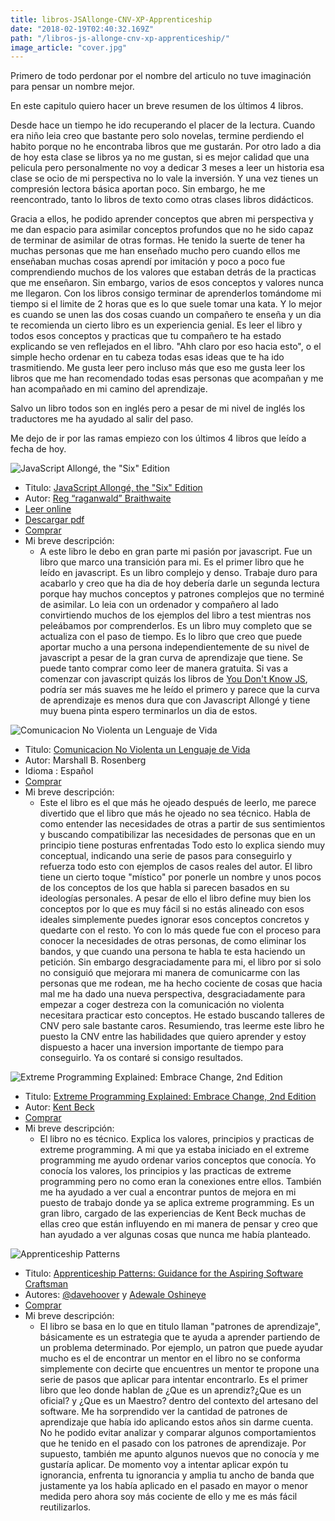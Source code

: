 ```yaml
---
title: libros-JSAllonge-CNV-XP-Apprenticeship
date: "2018-02-19T02:40:32.169Z"
path: "/libros-js-allonge-cnv-xp-apprenticeship/"
image_article: "cover.jpg"
---
```


Primero de todo perdonar por el nombre del articulo no tuve 
imaginación para pensar un nombre mejor.

En este capitulo quiero hacer un breve resumen de los últimos 4 libros.

Desde hace un tiempo he ido recuperando el placer de la lectura. Cuando era niño
leia creo que bastante pero solo novelas, termine perdiendo el habito porque
no he encontraba libros que me gustarán. Por otro lado a dia de hoy esta 
clase se libros ya no me gustan, si es mejor calidad que una pelicula pero personalmente no voy a dedicar
3 meses a leer un historia esa clase se ocio de mi perspectiva no lo vale la inversión. Y una vez tienes
un compresión lectora básica aportan poco. Sin embargo, he me reencontrado, tanto lo libros de 
texto como otras clases libros didácticos.

Gracia a ellos, he podido aprender conceptos que abren mi perspectiva y me dan espacio
para asimilar conceptos profundos que no he sido capaz de terminar de asimilar de otras formas.
He tenido la suerte de tener ha muchas personas que me han enseñado mucho pero 
cuando ellos me enseñaban muchas cosas aprendí por imitación y poco a poco fue comprendiendo
muchos de los valores que estaban detrás de la practicas que me enseñaron. Sin embargo,
varios de esos conceptos y valores nunca me llegaron. Con los libros consigo terminar de aprenderlos
tomándome mi tiempo si el limite de 2 horas que es lo que suele tomar una kata.
Y lo mejor es cuando se unen las dos cosas cuando un compañero te enseña
y un dia te recomienda un cierto libro es un experiencia genial. Es leer el libro y todos
esos conceptos y practicas que tu compañero te ha estado explicando se ven reflejados en el
libro. "Ahh claro por eso hacia esto", o el simple hecho ordenar en tu cabeza todas esas ideas que te 
ha ido trasmitiendo. Me gusta leer pero incluso más que eso me gusta leer los libros que me han
recomendado todas esas personas que acompañan y me han acompañado en mi camino del aprendizaje.

Salvo un libro todos son en inglés pero a pesar de mi nivel de inglés los traductores me ha ayudado al salir del paso.

Me dejo de ir por las ramas empiezo con los últimos 4 libros que leído a fecha de hoy.

![JavaScript Allongé, the "Six" Edition](allonge.jpg)

- Titulo: [JavaScript Allongé, the "Six" Edition](https://leanpub.com/javascriptallongesix)
-  Autor: [Reg “raganwald” Braithwaite](https://twitter.com/raganwald)
- [Leer online](https://leanpub.com/javascriptallongesix/read)
- [Descargar pdf](http://samples.leanpub.com/javascriptallongesix-sample.pdf)
- [Comprar](https://leanpub.com/javascriptallongesix)
- Mi breve descripción:
    - A este libro le debo en gran parte mi pasión por javascript. Fue un libro que marco una transición para mi. Es el primer libro que he leído en javascript.
    Es un libro complejo y denso. Trabaje duro para acabarlo y creo que ha dia de hoy debería
    darle un segunda lectura porque  hay muchos conceptos y patrones complejos que no terminé de asimilar.
    Lo leia con un ordenador y compañero al lado convirtiendo muchos de los ejemplos del 
    libro a test mientras nos peleábamos por comprenderlos.
    Es un libro muy completo que se actualiza con el paso de tiempo. Es lo libro que creo que puede aportar mucho a una persona independientemente de su nivel de javascript a pesar de la gran curva de aprendizaje que tiene.
    Se puede tanto comprar como leer de manera gratuita.
    Si vas a comenzar con javascript quizás los libros de [You Don't Know JS](https://github.com/getify/You-Dont-Know-JS), 
    podría ser más suaves me he leído el primero y parece que la curva de aprendizaje es menos dura que con Javascript Allongé 
    y tiene muy buena pinta espero terminarlos un dia de estos. 

![Comunicacion No Violenta un Lenguaje de Vida](comunicacion-no-violenta.jpg)
- Titulo: [Comunicacion No Violenta un Lenguaje de Vida](https://www.amazon.es/Comunicaci%C3%B3n-no-violenta-lenguaje-vida/dp/987218349X)
- Autor: Marshall B. Rosenberg
- Idioma : Español
- [Comprar](https://www.amazon.es/Comunicaci%C3%B3n-no-violenta-lenguaje-vida/dp/987218349X)
- Mi breve descripción:
    - Este el libro es el que más he ojeado después de leerlo, me parece divertido que el libro que
    más he ojeado no sea técnico.
    Habla de como entender las necesidades de otras a partir de sus sentimientos y buscando
    compatibilizar las necesidades de personas que en un principio tiene posturas enfrentadas
    Todo esto lo explica siendo muy conceptual, indicando una serie de pasos para conseguirlo y refuerza todo esto
    con ejemplos de casos reales del autor. El libro tiene un cierto toque "místico" por ponerle un nombre y unos pocos de los conceptos de los que habla
     si parecen basados en su ideologías personales.
    A pesar de ello el libro define muy bien los conceptos por lo que es muy fácil si no estás alineado con esos ideales simplemente
    puedes ignorar esos conceptos concretos y quedarte con el resto. 
    Yo con lo más quede fue con el proceso para conocer la necesidades de otras personas, de como eliminar los bandos, 
    y que cuando una persona te habla te esta haciendo un petición.
    Sin embargo desgraciadamente para mi, el libro por si solo no consiguió que mejorara mi manera de comunicarme con las personas que me rodean,
    me ha hecho cociente de cosas que hacia mal me ha dado una nueva perspectiva,
    desgraciadamente para empezar a coger destreza con la comunicación no violenta necesitara practicar esto conceptos.
    He estado buscando talleres de CNV pero sale bastante caros. 
    Resumiendo, tras leerme este libro he puesto la CNV entre las habilidades que quiero aprender y estoy dispuesto a hacer una inversion importante 
    de tiempo para conseguirlo. Ya os contaré si consigo resultados.


![Extreme Programming Explained: Embrace Change, 2nd Edition](extreme-programming-explained-second-edition.jpg)
- Titulo: [Extreme Programming Explained: Embrace Change, 2nd Edition](https://www.amazon.com/Extreme-Programming-Explained-Embrace-Change/dp/0321278658)
-  Autor: [Kent Beck](https://twitter.com/kentbeck?lang=es)
- [Comprar](https://www.amazon.com/Extreme-Programming-Explained-Embrace-Change/dp/0321278658)
- Mi breve descripción:
    - El libro no es técnico. Explica los valores, principios y practicas de extreme programming. A mi que ya estaba iniciado en el extreme programming 
    me ayudo ordenar varios conceptos que conocía. Yo conocía los valores, los principios y las practicas de extreme programming pero no como eran 
    la conexiones entre ellos. También me ha ayudado a ver cual a encontrar puntos de mejora en mi puesto de trabajo donde
    ya se aplica extreme programming. Es un gran libro, cargado de las experiencias de Kent Beck muchas de ellas creo que están influyendo en mi 
     manera de pensar y creo que han ayudado a ver algunas cosas que nunca me había planteado.


![Apprenticeship Patterns](apprenticeship-pattern.jpg)
- Titulo: [Apprenticeship Patterns: Guidance for the Aspiring Software Craftsman](https://www.amazon.com/Apprenticeship-Patterns-Guidance-Aspiring-Craftsman/dp/0596518382)
- Autores: [@davehoover](https://twitter.com/davehoover) y [Adewale Oshineye](https://twitter.com/ade_oshineye)
- [Comprar](https://www.amazon.com/Apprenticeship-Patterns-Guidance-Aspiring-Craftsman/dp/0596518382)
- Mi breve descripción:
   - El libro se basa en lo que en titulo llaman "patrones de aprendizaje", básicamente es un estrategia que
    te ayuda a aprender partiendo de un problema determinado.
    Por ejemplo, un patron que puede ayudar mucho es el de encontrar un mentor
    en el libro no se conforma simplemente con decirte que encuentres un mentor te propone una serie de pasos que aplicar
    para intentar encontrarlo.
    Es el primer libro que leo donde hablan de ¿Que es un aprendiz?¿Que es un oficial? y ¿Que es un Maestro?
    dentro del contexto del artesano del software. 
    Me ha sorprendido ver la cantidad de patrones de aprendizaje que había ido aplicando estos años sin darme cuenta. 
    No he podido evitar analizar y comparar algunos comportamientos que he tenido en el pasado con los patrones de aprendizaje.
    Por supuesto, también me apunto algunos nuevos que no conocía y me gustaría aplicar.
    De momento voy a intentar aplicar expón tu ignorancia, enfrenta tu ignorancia y amplia tu ancho de banda que justamente
    ya los había aplicado en el pasado en mayor o menor medida pero ahora soy más cociente de ello y me es más fácil reutilizarlos.     
